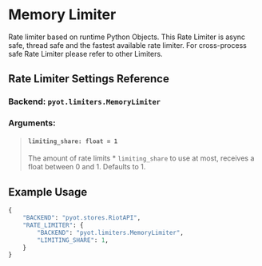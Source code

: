 # Memory Limiter

Rate limiter based on runtime Python Objects. This Rate Limiter is async safe, thread safe and the fastest available rate limiter. For cross-process safe Rate Limiter please refer to other Limiters.

## Rate Limiter Settings Reference
### Backend: `pyot.limiters.MemoryLimiter`
### Arguments:
> #### `limiting_share: float = 1`
> The amount of rate limits * `limiting_share` to use at most, receives a float between 0 and 1. Defaults to 1.

## Example Usage

```python
{
    "BACKEND": "pyot.stores.RiotAPI",
    "RATE_LIMITER": {
        "BACKEND": "pyot.limiters.MemoryLimiter",
        "LIMITING_SHARE": 1,
    }
}
```

